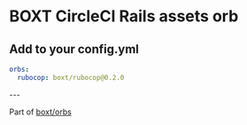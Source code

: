 # BOXT CircleCI Rails assets orb

<!-- VERSION_SNIPPET_START -->
## Add to your config.yml

``` yml
orbs:
  rubocop: boxt/rubocop@0.2.0

```

---<!-- VERSION_SNIPPET_END -->
  
Part of [boxt/orbs](https://github.com/boxt/orbs)
